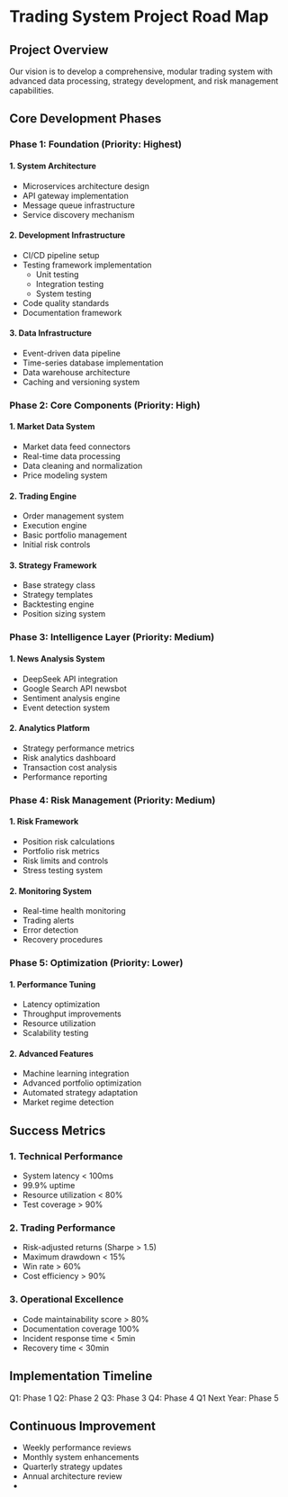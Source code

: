 # Trading System Project Road Map

## Project Overview
Our vision is to develop a comprehensive, modular trading system with advanced data processing, strategy development, and risk management capabilities.

## Core Development Phases

### Phase 1: Foundation (Priority: Highest)
#### 1. System Architecture
- Microservices architecture design
- API gateway implementation
- Message queue infrastructure
- Service discovery mechanism

#### 2. Development Infrastructure
- CI/CD pipeline setup
- Testing framework implementation
  - Unit testing
  - Integration testing
  - System testing
- Code quality standards
- Documentation framework

#### 3. Data Infrastructure
- Event-driven data pipeline
- Time-series database implementation
- Data warehouse architecture
- Caching and versioning system

### Phase 2: Core Components (Priority: High)
#### 1. Market Data System
- Market data feed connectors
- Real-time data processing
- Data cleaning and normalization
- Price modeling system

#### 2. Trading Engine
- Order management system
- Execution engine
- Basic portfolio management
- Initial risk controls

#### 3. Strategy Framework
- Base strategy class
- Strategy templates
- Backtesting engine
- Position sizing system

### Phase 3: Intelligence Layer (Priority: Medium)
#### 1. News Analysis System
- DeepSeek API integration
- Google Search API newsbot
- Sentiment analysis engine
- Event detection system

#### 2. Analytics Platform
- Strategy performance metrics
- Risk analytics dashboard
- Transaction cost analysis
- Performance reporting

### Phase 4: Risk Management (Priority: Medium)
#### 1. Risk Framework
- Position risk calculations
- Portfolio risk metrics
- Risk limits and controls
- Stress testing system

#### 2. Monitoring System
- Real-time health monitoring
- Trading alerts
- Error detection
- Recovery procedures

### Phase 5: Optimization (Priority: Lower)
#### 1. Performance Tuning
- Latency optimization
- Throughput improvements
- Resource utilization
- Scalability testing

#### 2. Advanced Features
- Machine learning integration
- Advanced portfolio optimization
- Automated strategy adaptation
- Market regime detection

## Success Metrics

### 1. Technical Performance
- System latency < 100ms
- 99.9% uptime
- Resource utilization < 80%
- Test coverage > 90%

### 2. Trading Performance
- Risk-adjusted returns (Sharpe > 1.5)
- Maximum drawdown < 15%
- Win rate > 60%
- Cost efficiency > 90%

### 3. Operational Excellence
- Code maintainability score > 80%
- Documentation coverage 100%
- Incident response time < 5min
- Recovery time < 30min

## Implementation Timeline
Q1: Phase 1
Q2: Phase 2
Q3: Phase 3
Q4: Phase 4
Q1 Next Year: Phase 5

## Continuous Improvement
- Weekly performance reviews
- Monthly system enhancements
- Quarterly strategy updates
- Annual architecture review
- 
